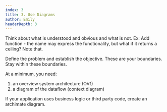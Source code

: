 ```yaml
---
index: 3
title: 3. Use Diagrams
author: Emily
headerDepth: 3
---
```


Think about what is understood and obvious and what is not. Ex: Add function - the name may express the functionality, but what if it returns a ceiling? Note that.

Define the problem and establish the objective.
These are your boundaries. Stay within these boundaries.

At a minimum, you need:
1. an overview system architecture (OV1)
2. a diagram of the dataflow (context diagram)

If your application uses business logic or third party code, create an archimate diagram.